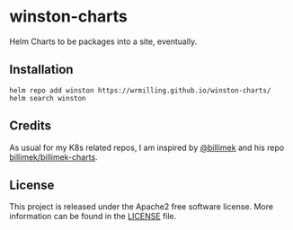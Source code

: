 # winston-charts
Helm Charts to be packages into a site, eventually. 

## Installation

```
helm repo add winston https://wrmilling.github.io/winston-charts/
helm search winston
```

## Credits

As usual for my K8s related repos, I am inspired by [@billimek](https://github.com/billimek) and his repo [billimek/billimek-charts](https://github.com/billimek/billimek-charts). 

## License 

This project is released under the Apache2 free software license. More information can be found in the [LICENSE](LICENSE) file.

